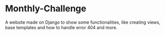 # Monthly-Challenge
A website made on Django to show some functionalities, like creating views, base templates and how to handle error 404 and more.
